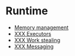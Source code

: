 # Runtime

- [Memory management](memory.md)
- [XXX Executors](executors.md)
- [XXX Work stealing](work_stealing.md)
- [XXX Messaging](messaging.md)
